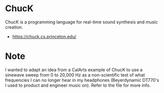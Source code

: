 # ChucK
ChucK is a programming language for real-time sound synthesis and music creation. 

- https://chuck.cs.princeton.edu/

# Note

I wanted to adapt an idea from a CalArts example of ChucK to use a sinewave sweep from 0 to 20,000 Hz as a non-scientific test of what frequencies I can no longer hear in my headphones (Beyerdynamic DT770's I used to product and engineer music on). Refer to the file for more info.
